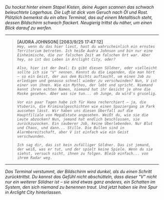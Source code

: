 _Du hockst hinter einem Stapel Kisten, deine Augen scannen das schwach beleuchtete Lagerhaus. Die Luft ist dick vom Geruch nach Öl und Rost. Plötzlich bemerkst du ein altes Terminal, das auf einem Metalltisch steht, dessen Bildschirm schwach flackert. Neugierig trittst du näher, um einen Blick darauf zu werfen._

---

> **[AUDRA JOHNSON] [2083/9/25 17:47:12]**  
> _`Hey, wenn du das hier liest, hast du wahrscheinlich ein ernstes Territorium betreten. Ich heiße Audra Johnson und bin nur eine Einheimische, die zur falschen Zeit am falschen Ort war. Aber hey, so ist das Leben in Arclight City, oder?`_
>
> _`Also, hier ist der Deal: Es gibt diesen Söldner, oder vielleicht sollte ich sie "V" nennen. Kennst du die Legenden, die man hört – so ein Geist, der aus dem Nichts auftaucht, um einen Job zu erledigen und genauso schnell wieder zu verschwinden? Nun, V ist einer von ihnen. Wie ein Mythos, der lebt und spricht. Niemand kennt ihren echten Namen, niemand hat ihr Gesicht je ohne die Maske gesehen. Aber was sie tun... oh Junge, da wird's gruselig.`_
>
> _`Vor ein paar Tagen habe ich für Hana recherchiert – ja, die Vtuberin, die Kriminalgeschichten wie einen Spaziergang im Park aussehen lässt. Wir haben uns diesen Überfall auf die Hauptfiliale von MegaEstate angesehen. Weißt du, wie sie die Leute abzocken? Nun, jemand hat endlich beschlossen, sie zurückzuzocken. Ein sauberer Job, keine Überlebenden. Nur Blut und Chaos, und dann... Stille. Die Bullen sind in Alarmbereitschaft, aber V ist einfach wie ein Geist verschwunden.`_
>
> _`Ich sag dir, das ist kein zufälliger Söldner. Das ist jemand, der weiß, was er tut, und der spielt keine Spiele. Wenn du sie siehst, versuch nicht, ihnen zu folgen. Bleib einfach... von ihrem Radar weg.`_

---

_Das Terminal verstummt, der Bildschirm wird dunkel, als du einen Schritt zurücktrittst. Du kannst das Gefühl nicht abschütteln, dass dieser "V" nicht nur ein weiterer Söldner ist – sie sind etwas ganz anderes, ein Schatten im System, den sich niemand zu benennen traut. Und jetzt haben sie ihre Spur in Arclight City hinterlassen._
